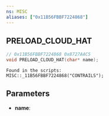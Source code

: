 ```yaml
---
ns: MISC
aliases: ["0x11B56FBBF7224868"]
---
```

## PRELOAD_CLOUD_HAT

```c
// 0x11B56FBBF7224868 0x8727A4C5
void PRELOAD_CLOUD_HAT(char* name);
```

```
Found in the scripts:
MISC::_11B56FBBF7224868("CONTRAILS");
```

## Parameters
* **name**: 

